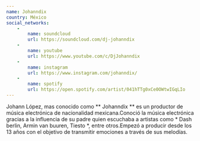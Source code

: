 ```yaml
---
name: Johanndix
country: México
social_networks: 
    -
        name: soundcloud
        url: https://soundcloud.com/dj-johanndix
    -
        name: youtube
        url: https://www.youtube.com/c/DjJohanndix
    -
        name: instagram
        url: https://www.instagram.com/johanndix/
    -
        name: spotify
        url: https://open.spotify.com/artist/041hTTg0xCe0OWtwIGqLIo
---
```

Johann López, mas conocido como ** Johanndix ** es un productor de música electrónica de nacionalidad mexicana.Conoció la música electrónica gracias a la influencia de su padre quien escuchaba a artistas como * Dash berlin, Armin van buuren, Tiesto *, entre otros.Empezó a producir desde los 13 años con el objetivo de transmitir emociones a través de sus melodías.